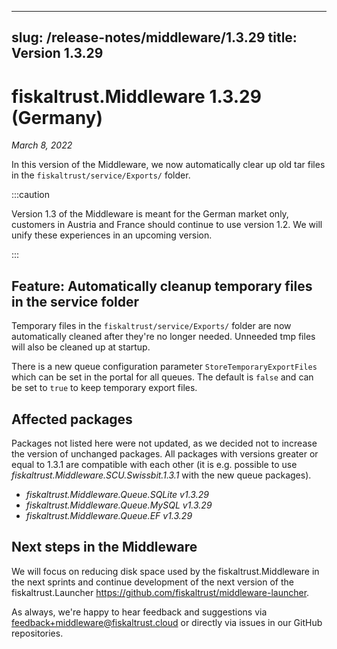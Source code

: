 

---
slug: /release-notes/middleware/1.3.29
title: Version 1.3.29
---

# fiskaltrust.Middleware 1.3.29 (Germany)
_March 8, 2022_

In this version of the Middleware, we now automatically clear up old tar files in the `fiskaltrust/service/Exports/` folder.

:::caution

Version 1.3 of the Middleware is meant for the German market only, customers in Austria and France should continue to use version 1.2. We will unify these experiences in an upcoming version.

:::

## Feature: Automatically cleanup temporary files in the service folder

Temporary files in the `fiskaltrust/service/Exports/` folder are now automatically cleaned after they're no longer needed. Unneeded tmp files will also be cleaned up at startup.

There is a new queue configuration parameter `StoreTemporaryExportFiles` which can be set in the portal for all queues. The default is `false` and can be set to `true` to keep temporary export files.

## Affected packages
Packages not listed here were not updated, as we decided not to increase the version of unchanged packages. All packages with versions greater or equal to 1.3.1 are compatible with each other (it is e.g. possible to use _fiskaltrust.Middleware.SCU.Swissbit.1.3.1_ with the new queue packages).

- _fiskaltrust.Middleware.Queue.SQLite v1.3.29_
- _fiskaltrust.Middleware.Queue.MySQL v1.3.29_
- _fiskaltrust.Middleware.Queue.EF v1.3.29_

## Next steps in the Middleware
We will focus on reducing disk space used by the fiskaltrust.Middleware in the next sprints and continue development of the next version of the fiskaltrust.Launcher https://github.com/fiskaltrust/middleware-launcher.

As always, we're happy to hear feedback and suggestions via [feedback+middleware@fiskaltrust.cloud](mailto:feedback+middleware@fiskaltrust.cloud) or directly via issues in our GitHub repositories.
